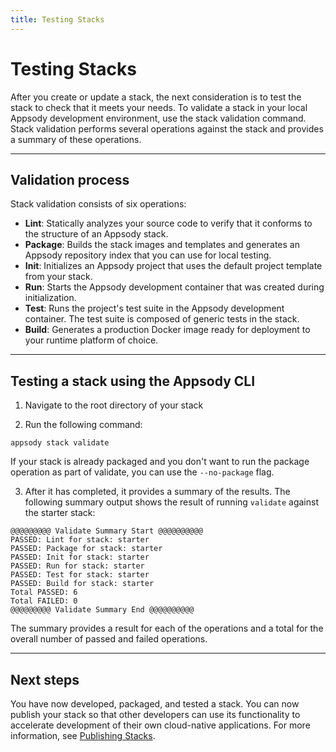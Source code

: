 ```yaml
---
title: Testing Stacks
---
```


# Testing Stacks

After you create or update a stack, the next consideration is to test the stack to check that it meets your needs. To validate a stack in your local Appsody development environment, use the stack validation command. Stack validation performs several operations against the stack and provides a summary of these operations.

---
## Validation process

Stack validation consists of six operations:

  - **Lint**: Statically analyzes your source code to verify that it conforms to the structure of an Appsody stack.
  - **Package**: Builds the stack images and templates and generates an Appsody repository index that you can use for local testing.
  - **Init**: Initializes an Appsody project that uses the default project template from your stack.
  - **Run**: Starts the Appsody development container that was created during initialization.
  - **Test**: Runs the project's test suite in the Appsody development container. The test suite is composed of generic tests in the stack.
  - **Build**: Generates a production Docker image ready for deployment to your runtime platform of choice.

---

## Testing a stack using the Appsody CLI

1. Navigate to the root directory of your stack

2. Run the following command:

```
appsody stack validate
```

If your stack is already packaged and you don't want to run the package operation as part of validate, you can use the `--no-package` flag.

3. After it has completed, it provides a summary of the results.  The following summary output shows the result of running `validate` against the starter stack:

```
@@@@@@@@@ Validate Summary Start @@@@@@@@@@
PASSED: Lint for stack: starter
PASSED: Package for stack: starter
PASSED: Init for stack: starter
PASSED: Run for stack: starter
PASSED: Test for stack: starter
PASSED: Build for stack: starter
Total PASSED: 6
Total FAILED: 0
@@@@@@@@@ Validate Summary End @@@@@@@@@@
```

The summary provides a result for each of the operations and a total for the overall number of passed and failed operations.

---

## Next steps

You have now developed, packaged, and tested a stack. You can now publish your stack so that other developers can use its functionality to accelerate development of their own cloud-native applications. For more information, see [Publishing Stacks](publish).
